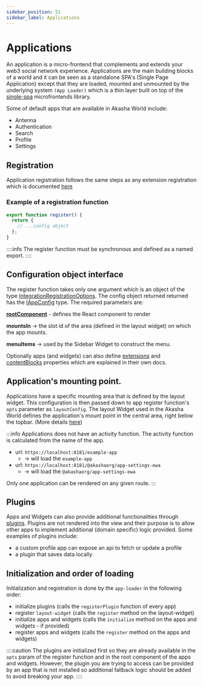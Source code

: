 ```yaml
---
sidebar_position: 51
sidebar_label: Applications
---
```


# Applications

An application is a micro-frontend that complements and extends your web3 social network experience. Applications are the main building blocks of a world and it can be seen as a standalone SPA's (Single Page Application) except that they
are loaded, mounted and unmounted by the underlying system `(App Loader)` which is a thin layer built on top of the [single-spa](https://single-spa.js.org/) microfrontends library.

Some of default apps that are available in Akasha World include:

- Antenna
- Authentication
- Search
- Profile
- Settings

## Registration

Application registration follows the same steps as any extension registration which is documented [here](./index.md#the-registration-part)

### Example of a registration function

```ts title="src/index.ts"
export function register() {
  return {
    // ...config object
  };
}
```

::::info
The register function must be synchronous and defined as a named export.
::::

## Configuration object interface

The register function takes only one argument which is an object of the type [IntegrationRegistrationOptions](https://github.com/AKASHAorg/akasha-core/blob/next/libs/typings/src/ui/app-loader.ts).
The config object returned returned has the [IAppConfig](https://github.com/AKASHAorg/akasha-core/blob/next/libs/typings/src/ui/extensions.ts#L45-L117) type. The required parameters are:

**[rootComponent](./app-loader.md)** - defines the React component to render

**mountsIn** -> the slot id of the area (defined in the layout widget) on which the app mounts.

**menuItems** -> used by the Sidebar Widget to construct the menu.

Optionally apps (and widgets) can also define
[extensions](./extension-points.md) and
[contentBlocks](./editor/content_blocks.md) properties which are explained in their own docs.

## Application's mounting point.

Applications have a specific mounting area that is defined by the layout widget. This configuration is then passed down to app register function's `opts` parameter as `layoutConfig`. The layout Widget used in the Akasha World defines the application's mount point in the central area, right below the topbar. (More details [here](../layout-widget.md))

:::info
Applications does not have an activity function. The activity function is calculated from the name of the app.

- url: `https://localhost:8181/example-app`
  - -> will load the `example-app`
- url: `https://localhost:8181/@akashaorg/app-settings-ewa`
  - -> will load the `@akashaorg/app-settings-ewa`

Only one application can be rendered on any given route.
:::

## Plugins

Apps and Widgets can also provide additional functionalities
through [plugins](plugins.md). Plugins are not rendered
into the view and their purpose is to allow other apps to implement additional (domain specific) logic provided. Some examples of plugins include:

- a custom profile app can expose an api to fetch or update a profile
- a plugin that saves data locally

## Initialization and order of loading

Initialization and registration is done by the `app-loader` in the following order:

- initialize plugins (calls the `registerPlugin` function of every app)
- register `layout-widget` (calls the `register` method on the layout-widget)
- initialize apps and widgets (calls the `initialize` method on the apps and widgets - if provided)
- register apps and widgets (calls the `register` method on the apps and widgets)

::::caution
The plugins are initialized first so they are already available in the `opts` param of the register function and in the root component of the apps and widgets. However, the plugin you are trying to access can be provided by an app that is not installed so additional fallback logic should be added to avoid breaking your app.
::::

